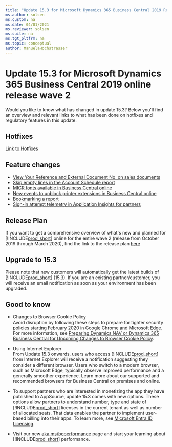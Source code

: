 ```yaml
---
title: "Update 15.3 for Microsoft Dynamics 365 Business Central 2019 Release Wave 2"
ms.author: solsen
ms.custom: na
ms.date: 04/01/2021
ms.reviewer: solsen
ms.suite: na
ms.tgt_pltfrm: na
ms.topic: conceptual
author: ManuelaHochstrasser
---
```


# Update 15.3 for Microsoft Dynamics 365 Business Central 2019 online release wave 2
Would you like to know what has changed in update 15.3? Below you'll find an overview and relevant links to what has been done on hotfixes and regulatory features in this update.

## Hotfixes
[Link to Hotfixes](https://support.microsoft.com/help/4539530)

## Feature changes
-    [View Your Reference and External Document No. on sales documents](/dynamics365-release-plan/2019wave2/dynamics365-business-central/view-reference-external-document-no.-sales-documents)
-    [Skip empty lines in the Account Schedule report](/dynamics365-release-plan/2019wave2/dynamics365-business-central/skip-empty-lines-account-schedule-report)  
-    [MICR fonts available in Business Central online](/dynamics365-release-plan/2019wave2/dynamics365-business-central/micr-fonts-business-central-online)  
-    [New events to unblock printer extensions in Business Central online](/dynamics365-release-plan/2019wave2/dynamics365-business-central/new-events-unblock-printer-extensions-business-central-online)   
- [Bookmarking a report](/dynamics365-release-plan/2019wave2/dynamics365-business-central/add-links-navigation-menu)
- [Sign-in attempt telemetry in Application Insights for partners](/dynamics365-release-plan/2019wave2/dynamics365-business-central/sign-in-attempt-telemetry-azure-application-insights-partners)


## Release Plan
If you want to get a comprehensive overview of what's new and planned for [!INCLUDE[prod_short](../developer/includes/prod_short.md)] online for the entire wave 2 (release from October 2019 through March 2020), find the link to the release plan [here](/dynamics365-release-plan/2019wave2/dynamics365-business-central/planned-features) 

## Upgrade to 15.3
Please note that new customers will automatically get the latest builds of [!INCLUDE[prod_short](../developer/includes/prod_short.md)] (15.3). If you are an existing partner/customer, you will receive an email notification as soon as your environment has been upgraded. 

## Good to know

- Changes to Browser Cookie Policy  
Avoid disruption by following these steps to prepare for tighter security policies starting February 2020 in Google Chrome and Microsoft Edge. For more information, see [Preparing Dynamics NAV or Dynamics 365 Business Central for Upcoming Changes to Browser Cookie Policy](../administration/prepare-for-cookie-samesite-policy.md).
    
- Using Internet Explorer  
From Update 15.3 onwards, users who access [!INCLUDE[prod_short](../developer/includes/prod_short.md)] from Internet Explorer will receive a notification suggesting they consider a different browser. Users who switch to a modern browser, such as Microsoft Edge, typically observe improved performance and a generally smoother experience. Learn more about our supported and recommended browsers for Business Central on premises and online.
    
- To support partners who are interested in monetizing the app they have published to AppSource, update 15.3 comes with new options. These options allow partners to understand number, type and state of [!INCLUDE[prod_short](../developer/includes/prod_short.md)] licenses in the current tenant as well as number of allocated seats. That data enables the partner to implement user-based billing into their apps. To learn more, see [Microsoft Entra ID Licensing](https://github.com/microsoft/ALAppExtensions/tree/master/Modules/System/Azure%20AD%20Licensing).

- Visit our new [aka.ms/bcperformance](../performance/performance-overview.md) page and start your learning about [!INCLUDE[prod_short](../developer/includes/prod_short.md)] performance.
